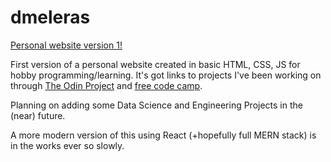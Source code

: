 # dmeleras
[Personal website version 1!](https://danme-l.github.io/dmeleras/index.html)

First version of a personal website created in basic HTML, CSS, JS for hobby programming/learning. It's got links to projects I've been working on through [The Odin Project](https://www.theodinproject.com/) and [free code camp](https://www.freecodecamp.org/learn/).

Planning on adding some Data Science and Engineering Projects in the (near) future.

A more modern version of this using React (+hopefully full MERN stack) is in the works ever so slowly.
